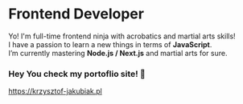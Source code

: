 # Frontend Developer

Yo! I'm full-time frontend ninja with acrobatics and martial arts skills!   
I have a passion to learn a new things in terms of **JavaScript**.   
I’m currently mastering **Node.js / Next.js** and martial arts for sure.


### Hey You check my portoflio site! 👋

https://krzysztof-jakubiak.pl


<!--
**kj-ninja/kj-ninja** is a ✨ _special_ ✨ repository because its `README.md` (this file) appears on your GitHub profile.

Here are some ideas to get you started:

- 🔭 I’m currently working on ...
- 🌱 I’m currently learning ...
- 👯 I’m looking to collaborate on ...
- 🤔 I’m looking for help with ...
- 💬 Ask me about ...
- 📫 How to reach me: ...
- 😄 Pronouns: ...
- ⚡ Fun fact: ...
-->
